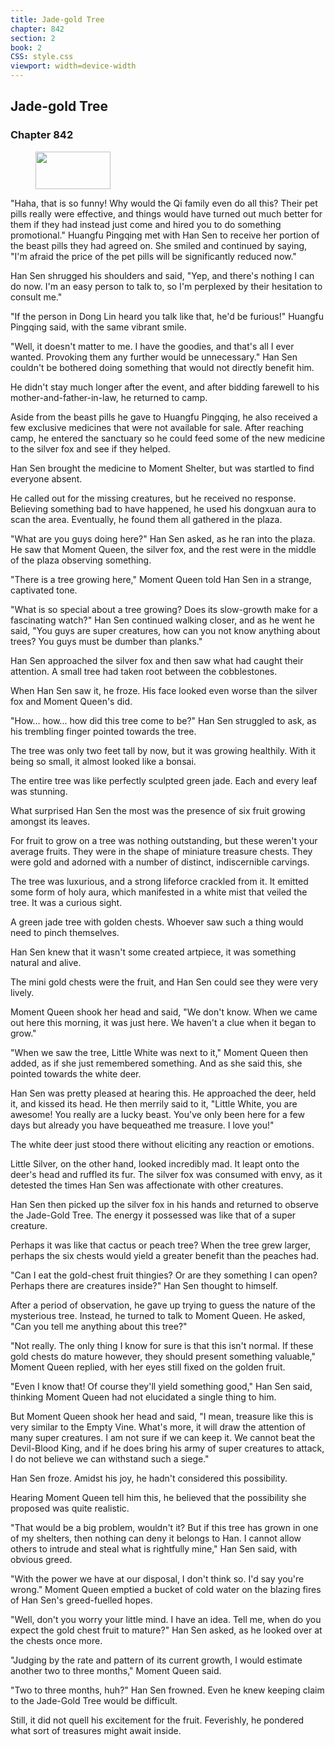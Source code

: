 ```yaml
---
title: Jade-gold Tree
chapter: 842
section: 2
book: 2
CSS: style.css
viewport: width=device-width
---
```


## Jade-gold Tree

### Chapter 842

<figure>
	<img src="../Images/gem.gif" alt="" id="gem" width="120" height="60" />
</figure>

"Haha, that is so funny! Why would the Qi family even do all this? Their pet pills really were effective, and things would have turned out much better for them if they had instead just come and hired you to do something promotional." Huangfu Pingqing met with Han Sen to receive her portion of the beast pills they had agreed on. She smiled and continued by saying, "I'm afraid the price of the pet pills will be significantly reduced now."

Han Sen shrugged his shoulders and said, "Yep, and there's nothing I can do now. I'm an easy person to talk to, so I'm perplexed by their hesitation to consult me."

"If the person in Dong Lin heard you talk like that, he'd be furious!" Huangfu Pingqing said, with the same vibrant smile.

"Well, it doesn't matter to me. I have the goodies, and that's all I ever wanted. Provoking them any further would be unnecessary." Han Sen couldn't be bothered doing something that would not directly benefit him.

He didn't stay much longer after the event, and after bidding farewell to his mother-and-father-in-law, he returned to camp.

Aside from the beast pills he gave to Huangfu Pingqing, he also received a few exclusive medicines that were not available for sale. After reaching camp, he entered the sanctuary so he could feed some of the new medicine to the silver fox and see if they helped.

Han Sen brought the medicine to Moment Shelter, but was startled to find everyone absent.

He called out for the missing creatures, but he received no response. Believing something bad to have happened, he used his dongxuan aura to scan the area. Eventually, he found them all gathered in the plaza.

"What are you guys doing here?" Han Sen asked, as he ran into the plaza. He saw that Moment Queen, the silver fox, and the rest were in the middle of the plaza observing something.

"There is a tree growing here," Moment Queen told Han Sen in a strange, captivated tone.

"What is so special about a tree growing? Does its slow-growth make for a fascinating watch?" Han Sen continued walking closer, and as he went he said, "You guys are super creatures, how can you not know anything about trees? You guys must be dumber than planks."

Han Sen approached the silver fox and then saw what had caught their attention. A small tree had taken root between the cobblestones.

When Han Sen saw it, he froze. His face looked even worse than the silver fox and Moment Queen's did.

"How... how... how did this tree come to be?" Han Sen struggled to ask, as his trembling finger pointed towards the tree.

The tree was only two feet tall by now, but it was growing healthily. With it being so small, it almost looked like a bonsai.

The entire tree was like perfectly sculpted green jade. Each and every leaf was stunning.

What surprised Han Sen the most was the presence of six fruit growing amongst its leaves.

For fruit to grow on a tree was nothing outstanding, but these weren't your average fruits. They were in the shape of miniature treasure chests. They were gold and adorned with a number of distinct, indiscernible carvings.

The tree was luxurious, and a strong lifeforce crackled from it. It emitted some form of holy aura, which manifested in a white mist that veiled the tree. It was a curious sight.

A green jade tree with golden chests. Whoever saw such a thing would need to pinch themselves.

Han Sen knew that it wasn't some created artpiece, it was something natural and alive.

The mini gold chests were the fruit, and Han Sen could see they were very lively.

Moment Queen shook her head and said, "We don't know. When we came out here this morning, it was just here. We haven't a clue when it began to grow."

"When we saw the tree, Little White was next to it," Moment Queen then added, as if she just remembered something. And as she said this, she pointed towards the white deer.

Han Sen was pretty pleased at hearing this. He approached the deer, held it, and kissed its head. He then merrily said to it, "Little White, you are awesome! You really are a lucky beast. You've only been here for a few days but already you have bequeathed me treasure. I love you!"

The white deer just stood there without eliciting any reaction or emotions.

Little Silver, on the other hand, looked incredibly mad. It leapt onto the deer's head and ruffled its fur. The silver fox was consumed with envy, as it detested the times Han Sen was affectionate with other creatures.

Han Sen then picked up the silver fox in his hands and returned to observe the Jade-Gold Tree. The energy it possessed was like that of a super creature.

Perhaps it was like that cactus or peach tree? When the tree grew larger, perhaps the six chests would yield a greater benefit than the peaches had.

"Can I eat the gold-chest fruit thingies? Or are they something I can open? Perhaps there are creatures inside?" Han Sen thought to himself.

After a period of observation, he gave up trying to guess the nature of the mysterious tree. Instead, he turned to talk to Moment Queen. He asked, "Can you tell me anything about this tree?"

"Not really. The only thing I know for sure is that this isn't normal. If these gold chests do mature however, they should present something valuable," Moment Queen replied, with her eyes still fixed on the golden fruit.

"Even I know that! Of course they'll yield something good," Han Sen said, thinking Moment Queen had not elucidated a single thing to him.

But Moment Queen shook her head and said, "I mean, treasure like this is very similar to the Empty Vine. What's more, it will draw the attention of many super creatures. I am not sure if we can keep it. We cannot beat the Devil-Blood King, and if he does bring his army of super creatures to attack, I do not believe we can withstand such a siege."

Han Sen froze. Amidst his joy, he hadn't considered this possibility.

Hearing Moment Queen tell him this, he believed that the possibility she proposed was quite realistic.

"That would be a big problem, wouldn't it? But if this tree has grown in one of my shelters, then nothing can deny it belongs to Han. I cannot allow others to intrude and steal what is rightfully mine," Han Sen said, with obvious greed.

"With the power we have at our disposal, I don't think so. I'd say you're wrong." Moment Queen emptied a bucket of cold water on the blazing fires of Han Sen's greed-fuelled hopes.

"Well, don't you worry your little mind. I have an idea. Tell me, when do you expect the gold chest fruit to mature?" Han Sen asked, as he looked over at the chests once more.

"Judging by the rate and pattern of its current growth, I would estimate another two to three months," Moment Queen said.

"Two to three months, huh?" Han Sen frowned. Even he knew keeping claim to the Jade-Gold Tree would be difficult.

Still, it did not quell his excitement for the fruit. Feverishly, he pondered what sort of treasures might await inside.